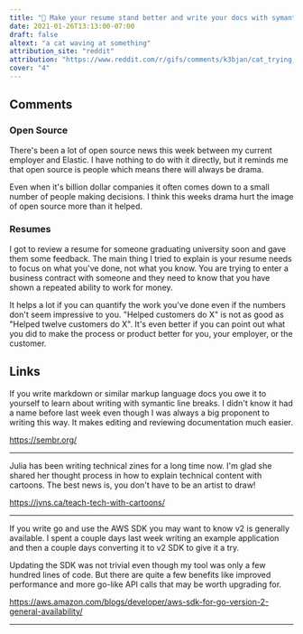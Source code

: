 ```yaml
---
title: "📃 Make your resume stand better and write your docs with symantic line breaks"
date: 2021-01-26T13:13:00-07:00
draft: false
altext: "a cat waving at something"
attribution_site: "reddit"
attribution: "https://www.reddit.com/r/gifs/comments/k3bjan/cat_trying_to_learn_a_new_tik_tok_dance/"
cover: "4"
---
```


## Comments

### Open Source

There's been a lot of open source news this week between my current employer and Elastic.
I have nothing to do with it directly, but it reminds me that open source is people which means there will always be drama.

Even when it's billion dollar companies it often comes down to a small number of people making decisions.
I think this weeks drama hurt the image of open source more than it helped.

### Resumes

I got to review a resume for someone graduating university soon and gave them some feedback.
The main thing I tried to explain is your resume needs to focus on what you've done, not what you know.
You are trying to enter a business contract with someone and they need to know that you have shown a repeated ability to work for money.

It helps a lot if you can quantify the work you've done even if the numbers don't seem impressive to you.
"Helped customers do X" is not as good as "Helped twelve customers do X".
It's even better if you can point out what you did to make the process or product better for you, your employer, or the customer. 

## Links

If you write markdown or similar markup language docs you owe it to yourself to learn about writing with symantic line breaks.
I didn't know it had a name before last week even though I was always a big proponent to writing this way.
It makes editing and reviewing documentation much easier.

https://sembr.org/

---

Julia has been writing technical zines for a long time now.
I'm glad she shared her thought process in how to explain technical content with cartoons.
The best news is, you don't have to be an artist to draw!

https://jvns.ca/teach-tech-with-cartoons/

---

If you write go and use the AWS SDK you may want to know v2 is generally available.
I spent a couple days last week writing an example application and then a couple days converting it to v2 SDK to give it a try.

Updating the SDK was not trivial even though my tool was only a few hundred lines of code.
But there are quite a few benefits like improved performance and more go-like API calls that may be worth upgrading for.

https://aws.amazon.com/blogs/developer/aws-sdk-for-go-version-2-general-availability/

---